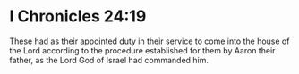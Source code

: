 # I Chronicles 24:19

These had as their appointed duty in their service to come into the house of the Lord according to the procedure established for them by Aaron their father, as the Lord God of Israel had commanded him.
